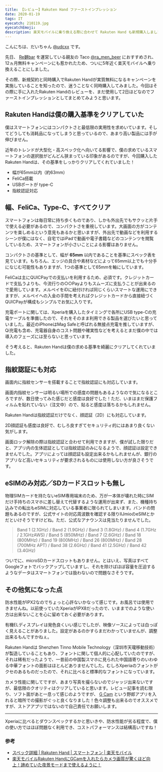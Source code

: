 ```yaml
---
title: 【レビュー】Rakuten Hand ファーストインプレッション
date: 2020-01-19
tags: IT
eyecatch: 210119.jpg
eyecatchEmoji:
description: 楽天モバイルに乗り換える際に合わせて Rakuten Hand も新規購入しました。まだ使って数日ですが、ファーストインプレッションとして記録を残そうと思います。
---
```


こんにちは、だいちゃん [@udcxx](https://twitter.com/udc_xx) です。

先日、 [Re麺bar](https://remenbar.com/) を運営している親友の Taco [@ra_men_beer](https://twitter.com/ra_men_beer) におすすめされ、12ヵ月無料キャンペーンにも惹かれたため、ついに5年近く楽天モバイルへ乗り換えることにしました。

その際、新規契約と同時購入でRakuten Handが実質無料になるキャンペーンを実施していることを知ったので、迷うことなく同時購入してみました。今回はその際に手に入れたRakuten Handのレビューを、まだ使用して2日ほどなのでファーストインプレッションとしてまとめてみようと思います。

## Rakuten Handは僕の購入基準をクリアしていた

僕はスマートフォンにはコンパクトさと最低限の実用性を求めいています。そしてどうしても消耗品になってしまうと思っているので、あまり高い製品には手が伸びません。

近年のトレンドが大型化・高スペック化へ向いてる影響で、僕の求めているスマートフォンの選択肢がどんどん狭まっている印象があるのですが、今回購入したRakuten Handは、その基準をしっかりクリアしてくれていました！

* 幅が65mm以内（約63mm）
* FeliCa搭載
* USBポートが type-C
* 指紋認証対応

## 幅、FeliCa、Type-C、すべてクリア

スマートフォンは毎日常に持ち歩くものであり、しかも外出先でもサクッと片手で使える必要があるので、コンパクトさを重視しています。大画面の方がコンテンツを楽しめるという意見もあるかと思いますが、外出先で動画などを利用するシーンが僕にはなく、自宅ではiPadで動画や電子書籍などのコンテンツを閲覧しているため、スマートフォンが小さいことによる影響はありません。

コンパクトさの基準として、幅が **65mm** 以内であることを基準にスペック表を見ています。もちろん、エッジの具合や素材などによって65mm以上でも十分手になじむ可能性もありますが、1つの基準として65mmを軸にしています。

FeliCaは主にQUICPayでの支払いを利用するため、必須です。クレジットカードで支払うよりも、今流行りの○○Payよりもスムーズに支払うことが出来るので愛用しています。メルペイをiDに紐付ければ同じくらいスマートな運用にできますが、メルペイへの入金の手間を考えればクレジットカードから直接紐づくQUICPayが構成もシンプルでお気に入りです。

充電ポートに関しては、Xperiaを購入したタイミングで各所にUSB type-Cの充電ケーブルを準備したので、それをそのまま利用できる製品を選びたいと思っていました。最近のiPhoneはMag Safeと呼ばれる無接点充電を推していますが、Qi充電も含め、充電器自身のコスト問題や確実性などを考えるとまだ僕の中では導入のフェーズには至らないと思っています。

そう考えると、Rakuten Handは僕の求める基準を綺麗にクリアしてくれていました。


## 指紋認証にも対応

画面内に指紋センサーを搭載することで指紋認証にも対応しています。

画面内指紋センサーは明るい場所での感度の問題もあるようなので気になるところですが、数日使ってみた感じだと感度は良好でした！ただ、いまはまだ保護フィルムを貼れていない（注文中）ので、貼ると感度は落ちるかもしれません。

Rakuten Handは指紋認証だけでなく、顔認証（2D）にも対応しています。

2D顔認証も感度は良好で、むしろ良すぎてセキュリティ的にはあまり良くない気がします。

画面ロック解除の際は指紋認証と合わせて利用できますが、僕が試した限りだと、アプリ内の生体認証としては指紋認証のみになるようで、顔認証は設定できませんでした。アプリによっては顔認証も設定出来るかもしれませんが、銀行のアプリなど高いセキュリティが要求されるものには使用しない方が良さそうです。


## eSIMのみ対応／SDカードスロットも無し

物理SIMカードを持たないeSIM専用端末のため、万が一本体が壊れた時にSIMだけ手持ちのスマホに差し替えて代替するような運用が出来ず、また、機種持ち込みでの転出もeSIMに対応している事業者に限られてしまいます。バンドの問題もあるのですが、公式サイトの対応周波数を確認する限りIIJmioのeSIMとかだといけそうですけどね。ただ、公式なアナウンスは見当たりませんでした。

> Band 1 (2.1GHz) / Band 2 (1.9GHz) / Band 3 (1.8GHz) / Band 4 (1.7GHz / 2.1GHzAWS) / Band 5 (850MHz) / Band 7 (2.6GHz) / Band 18 (800MHz) / Band 19 (800MHz) / Band 26 (800MHz) / Band 28 (700MHz APT) / Band 38 (2.6GHz) / Band 41 (2.5GHz) / Band 42 (3.4GHz)

ついでに、microSDカードスロットもありません。とはいえ、写真はすべてGoogleフォトでバックアップしていますし、それを除けばほぼ容量を圧迫するようなデータはスマートフォンでは扱わないので問題なさそうです。


## その他気になった点

防水性能がIPX2なのでちょっと心許ないかなって感じです。お風呂では使用できませんね。以前使っていたXperiaがIPX8だったので、いままでのような使い方は出来ないことを心に留めておく必要があります。

有機ELディスプレイは発色良くいい感じでしたが、映像ソースによっては白っぽく見えることがありました。設定があるのかすらまだわかっていませんが、調整出来るもんですかねぇ。

Rakuten Handは Shenzhen Tinno Mobile Technology（深圳市天瓏移動技術）が製造していることもあり、フォントに関して個人的に心配していたのですが、それは稀有だったようで、一昔前の中国製スマホに見られた中国語寄りのいわゆる中華フォントの面影はほとんどありませんでした。むしろXperiaのフォントがクセのあるものだったので、それに比べると標準的なフォントになっています。

カメラ性能に関してですが、あまり写真を撮らないのでジャッジ出来ないですが、最低限のクオリティはクリアしていると思います。レビュー記事を読む限り、ソフト面があと一息って感じのようですが、 [G Cam](https://www.celsoazevedo.com/files/android/google-camera/f/changelog1511/) という野郎アプリを入れると暗所での撮影がぐっと良くなりました！色々調整も出来るのでオススメですが、ストアアプリではないので自己責任でお願いします。

-----

Xperiaに比べるとダウンスペックするかと思いきや、防水性能が劣る程度で、僕の使い方ではほぼ問題なく利用でき、コストパフォーマンスは結構高いですね！

### 参考

* [スペック詳細 | Rakuten Hand | スマートフォン | 楽天モバイル](https://network.mobile.rakuten.co.jp/product/smartphone/rakuten-hand/spec.html)
* [楽天モバイルRakuten HandにGCamを入れたらカメラ画質が驚くほど向上！諦めていた夜景モードまで使えるように！](https://gadgets.evolves.biz/2021/01/08/rakutenhand_gcam/)
